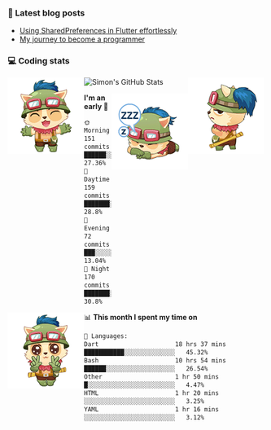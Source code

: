 ### 📘 Latest blog posts

<!-- BLOG-POST-LIST:START -->
- [Using SharedPreferences in Flutter effortlessly](http://blog.codingteemo.me/2020/07/15/Using-SharedPreferences-in-Flutter-effortlessly/)
- [My journey to become a programmer](http://blog.codingteemo.me/2018/07/14/My-journey-to-become-a-programmer/)
<!-- BLOG-POST-LIST:END -->

### 💻 Coding stats
<img align="right" src="https://raw.githubusercontent.com/simonpham/simonpham/master/assets/images/6kiur.gif" >


<img align="left" src="https://raw.githubusercontent.com/simonpham/simonpham/master/assets/images/5kiur.gif" >

![Simon's GitHub Stats](https://github-readme-stats-obu2qdcs2.vercel.app/api?username=simonpham)

<img align="right" src="https://raw.githubusercontent.com/simonpham/simonpham/master/assets/images/4kiur.gif" >

<!--START_SECTION:waka-->
**I'm an early 🐤** 

```text
🌞 Morning    151 commits    ██████░░░░░░░░░░░░░░░░░░░   27.36% 
🌆 Daytime    159 commits    ███████░░░░░░░░░░░░░░░░░░   28.8% 
🌃 Evening    72 commits     ███░░░░░░░░░░░░░░░░░░░░░░   13.04% 
🌙 Night      170 commits    ███████░░░░░░░░░░░░░░░░░░   30.8%

```


<img align="left" src="https://raw.githubusercontent.com/simonpham/simonpham/master/assets/images/19kiur.gif" >📊 **This month I spent my time on** 

```text
💬 Languages: 
Dart                     18 hrs 37 mins      ███████████░░░░░░░░░░░░░░   45.32% 
Bash                     10 hrs 54 mins      ██████░░░░░░░░░░░░░░░░░░░   26.54% 
Other                    1 hr 50 mins        █░░░░░░░░░░░░░░░░░░░░░░░░   4.47% 
HTML                     1 hr 20 mins        ░░░░░░░░░░░░░░░░░░░░░░░░░   3.25% 
YAML                     1 hr 16 mins        ░░░░░░░░░░░░░░░░░░░░░░░░░   3.12%

```


<!--END_SECTION:waka-->
